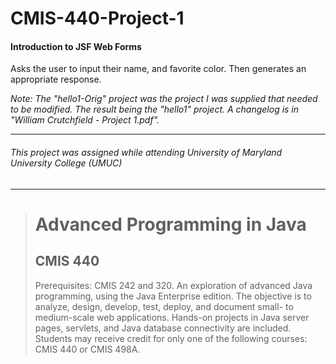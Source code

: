 # CMIS-440-Project-1
#### Introduction to JSF Web Forms

Asks the user to input their name, and favorite color. Then generates an appropriate response.

_Note: The "hello1-Orig" project was the project I was supplied that needed to be modified.  The result being the "hello1" project. A changelog is in "William Crutchfield - Project 1.pdf"._

---
###### This project was assigned while attending University of Maryland University College (UMUC)
---

><h1>Advanced Programming in Java</h1>
><h2>CMIS 440</h2>
><p>Prerequisites: CMIS 242 and 320. An exploration of advanced Java programming, using the Java Enterprise edition. The objective is to analyze, design, develop, test, deploy, and document small- to medium-scale web applications. Hands-on projects in Java server pages, servlets, and Java database connectivity are included. Students may receive credit for only one of the following courses: CMIS 440 or CMIS 498A.</p>
